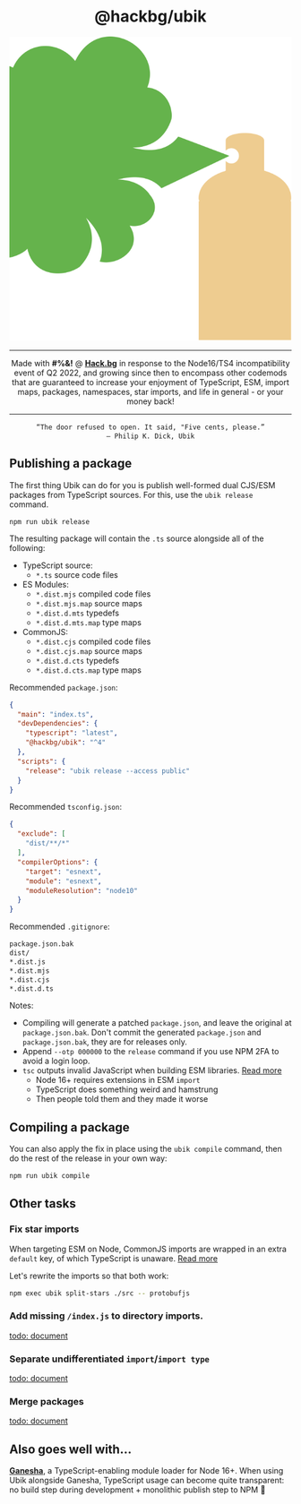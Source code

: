 <div align="center">

# @hackbg/ubik

![](./ubik.svg)

---

Made with **#%&!** @ [**Hack.bg**](https://foss.hack.bg)
in response to the Node16/TS4 incompatibility event of Q2 2022,
and growing since then to encompass other codemods that
are guaranteed to increase your enjoyment of TypeScript,
ESM, import maps, packages, namespaces, star imports,
and life in general - or your money back!

---

```
“The door refused to open. It said, "Five cents, please.”
― Philip K. Dick, Ubik
```

</div>

## Publishing a package

The first thing Ubik can do for you is publish well-formed dual CJS/ESM packages from
TypeScript sources. For this, use the `ubik release` command.

```
npm run ubik release
```

The resulting package will contain the `.ts` source alongside all of the following:

* TypeScript source:
    * `*.ts` source code files
* ES Modules:
    * `*.dist.mjs` compiled code files
    * `*.dist.mjs.map` source maps
    * `*.dist.d.mts` typedefs
    * `*.dist.d.mts.map` type maps
* CommonJS:
    * `*.dist.cjs` compiled code files
    * `*.dist.cjs.map` source maps
    * `*.dist.d.cts` typedefs
    * `*.dist.d.cts.map` type maps

Recommended `package.json`:

```json
{
  "main": "index.ts",
  "devDependencies": {
    "typescript": "latest",
    "@hackbg/ubik": "^4"
  },
  "scripts": {
    "release": "ubik release --access public"
  }
}
```

Recommended `tsconfig.json`:

```json
{
  "exclude": [
    "dist/**/*"
  ],
  "compilerOptions": {
    "target": "esnext",
    "module": "esnext",
    "moduleResolution": "node10"
  }
}
```

Recommended `.gitignore`:

```
package.json.bak
dist/
*.dist.js
*.dist.mjs
*.dist.cjs
*.dist.d.ts
```

Notes:

* Compiling will generate a patched `package.json`, and leave the original at `package.json.bak`.
  Don't commit the generated `package.json` and `package.json.bak`, they are for releases only.
* Append `--otp 000000` to the `release` command if you use NPM 2FA to avoid a login loop.
* `tsc` outputs invalid JavaScript when building ESM libraries. [Read more](./docs/extensions.md)
    * Node 16+ requires extensions in ESM `import`
    * TypeScript does something weird and hamstrung
    * Then people told them and they made it worse

## Compiling a package

You can also apply the fix in place using the `ubik compile` command,
then do the rest of the release in your own way:

```sh
npm run ubik compile
```

## Other tasks

### Fix star imports

When targeting ESM on Node, CommonJS imports are wrapped in an extra `default` key,
of which TypeScript is unaware. [Read more](./docs/split-stars.md)

Let's rewrite the imports so that both work:

```sh
npm exec ubik split-stars ./src -- protobufjs
```

### Add missing `/index.js` to directory imports.

[todo: document](https://youtu.be/VyZiIuMufTA?si=Owhmey5gRLN-AaaK&t=11)

### Separate undifferentiated `import`/`import type`

[todo: document](https://youtu.be/VyZiIuMufTA?si=Owhmey5gRLN-AaaK&t=11)

### Merge packages

[todo: document](https://youtu.be/VyZiIuMufTA?si=Owhmey5gRLN-AaaK&t=11)

## Also goes well with...

[**Ganesha**](https://github.com/hackbg/ganesha), a TypeScript-enabling module loader
for Node 16+. When using Ubik alongside Ganesha, TypeScript usage can become quite transparent:
no build step during development + monolithic publish step to NPM 🐘
